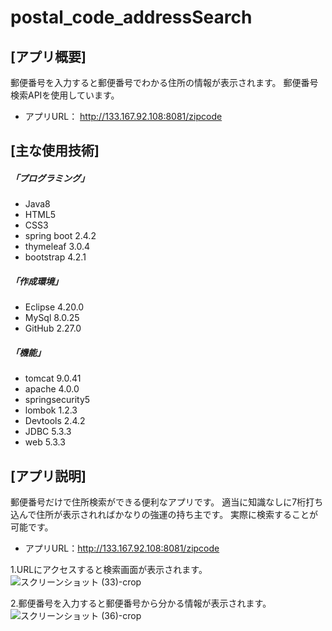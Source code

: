 # postal_code_addressSearch

## [アプリ概要]
郵便番号を入力すると郵便番号でわかる住所の情報が表示されます。
郵便番号検索APIを使用しています。
* アプリURL： http://133.167.92.108:8081/zipcode

## [主な使用技術]
##### 「プログラミング」
* Java8
* HTML5
* CSS3
* spring boot 2.4.2
* thymeleaf 3.0.4
* bootstrap 4.2.1
##### 「作成環境」
* Eclipse 4.20.0
* MySql 8.0.25
* GitHub 2.27.0
##### 「機能」
* tomcat 9.0.41
* apache 4.0.0
* springsecurity5
* lombok 1.2.3
* Devtools 2.4.2
* JDBC 5.3.3
* web 5.3.3

## [アプリ説明] ##

郵便番号だけで住所検索ができる便利なアプリです。
適当に知識なしに7桁打ち込んで住所が表示されればかなりの強運の持ち主です。
実際に検索することが可能です。  
* アプリURL：http://133.167.92.108:8081/zipcode

1.URLにアクセスすると検索画面が表示されます。
![スクリーンショット (33)-crop](https://user-images.githubusercontent.com/83486993/136502160-e4e35cc3-477c-4bda-bb33-ad427c0f341b.png)

2.郵便番号を入力すると郵便番号から分かる情報が表示されます。
![スクリーンショット (36)-crop](https://user-images.githubusercontent.com/83486993/136502204-bddf4b16-e968-4e5c-baef-3dceceddf7b7.png)


 
